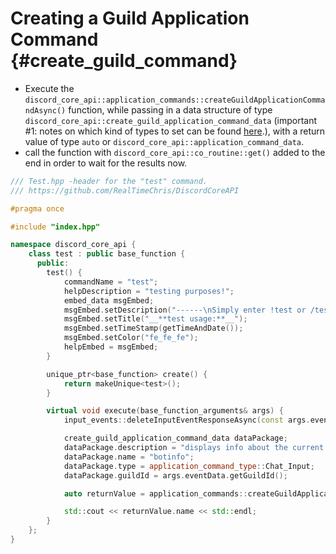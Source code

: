 Creating a Guild Application Command {#create_guild_command}
============
- Execute the `discord_core_api::application_commands::createGuildApplicationCommandAsync()` function, while passing in a data structure of type `discord_core_api::create_guild_application_command_data` (important #1: notes on which kind of types to set can be found [here](https://discord.com/developers/docs/interactions/application-commands#subcommands-and-subcommand-groups).), with a return value of type `auto` or `discord_core_api::application_command_data`.
- call the function with `discord_core_api::co_routine::get()` added to the end in order to wait for the results now.

```cpp
/// Test.hpp -header for the "test" command.
/// https://github.com/RealTimeChris/DiscordCoreAPI

#pragma once

#include "index.hpp"

namespace discord_core_api {
	class test : public base_function {
	  public:
		test() {
			commandName = "test";
			helpDescription = "testing purposes!";
			embed_data msgEmbed;
			msgEmbed.setDescription("------\nSimply enter !test or /test!\n------");
			msgEmbed.setTitle("__**test usage:**__");
			msgEmbed.setTimeStamp(getTimeAndDate());
			msgEmbed.setColor("fe_fe_fe");
			helpEmbed = msgEmbed;
		}

		unique_ptr<base_function> create() {
			return makeUnique<test>();
		}

		virtual void execute(base_function_arguments& args) {
			input_events::deleteInputEventResponseAsync(const args.eventData).get();

			create_guild_application_command_data dataPackage;
			dataPackage.description = "displays info about the current bot.";
			dataPackage.name = "botinfo";
			dataPackage.type = application_command_type::Chat_Input;
			dataPackage.guildId = args.eventData.getGuildId();

			auto returnValue = application_commands::createGuildApplicationCommandAsync(const dataPackage).get();

			std::cout << returnValue.name << std::endl;
		}
	};
}
```